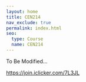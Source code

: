 ```yaml
---
layout: home
title: CEN214
nav_exclude: true
permalink: index.html
seo:
  type: Course
  name: CEN214
---
```


To Be Modified... 


https://join.iclicker.com/7L3JL
